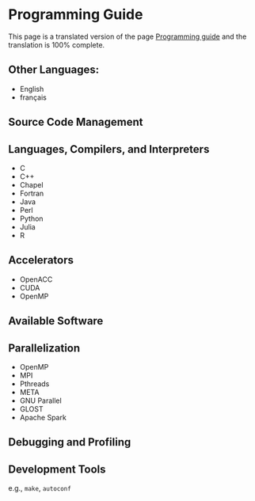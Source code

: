 # Programming Guide

This page is a translated version of the page [Programming guide](likely_link_to_english_version) and the translation is 100% complete.

## Other Languages:

* English
* français


## Source Code Management

## Languages, Compilers, and Interpreters

* C
* C++
* Chapel
* Fortran
* Java
* Perl
* Python
* Julia
* R


## Accelerators

* OpenACC
* CUDA
* OpenMP


## Available Software

## Parallelization

* OpenMP
* MPI
* Pthreads
* META
* GNU Parallel
* GLOST
* Apache Spark


## Debugging and Profiling

## Development Tools

e.g., `make`, `autoconf`
